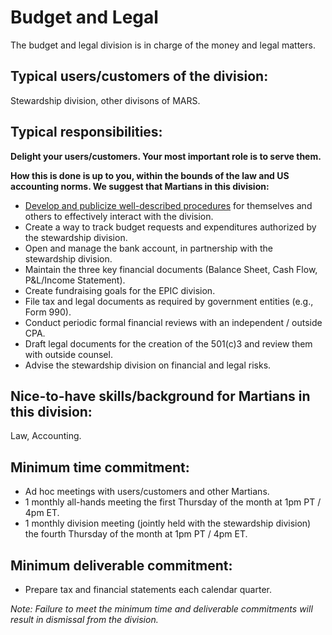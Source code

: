 # Budget and Legal
The budget and legal division is in charge of the money and legal matters.

## Typical users/customers of the division:
Stewardship division, other divisons of MARS.

## Typical responsibilities: 

**Delight your users/customers. Your most important role is to serve them.**

**How this is done is up to you, within the bounds of the law and US accounting norms. We suggest that Martians in this division:**
- [Develop and publicize well-described procedures](./procedures.md) for themselves and others to effectively interact with the division.
- Create a way to track budget requests and expenditures authorized by the stewardship division.
- Open and manage the bank account, in partnership with the stewardship division.
- Maintain the three key financial documents (Balance Sheet, Cash Flow, P&L/Income Statement).
- Create fundraising goals for the EPIC division.
- File tax and legal documents as required by government entities (e.g., Form 990).
- Conduct periodic formal financial reviews with an independent / outside CPA.
- Draft legal documents for the creation of the 501(c)3 and review them with outside counsel.
- Advise the stewardship division on financial and legal risks.

## Nice-to-have skills/background for Martians in this division:
Law, Accounting.

## Minimum time commitment:
- Ad hoc meetings with users/customers and other Martians.
- 1 monthly all-hands meeting the first Thursday of the month at 1pm PT / 4pm ET.
- 1 monthly division meeting (jointly held with the stewardship division) the fourth Thursday of the month at 1pm PT / 4pm ET.

## Minimum deliverable commitment:
- Prepare tax and financial statements each calendar quarter.

*Note: Failure to meet the minimum time and deliverable commitments will result in dismissal from the division.*